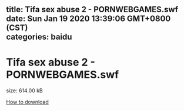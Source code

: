 
title: Tifa sex abuse 2 - PORNWEBGAMES.swf
date: Sun Jan 19 2020 13:39:06 GMT+0800 (CST)    
categories: baidu
---

# Tifa sex abuse 2 - PORNWEBGAMES.swf
size: 614.00 kB
 
 

[How to download](https://bpcam.bemobtrk.com/go/2ceec3aa-1ca2-46d6-b9ff-aaa5c184517c?jno=358)